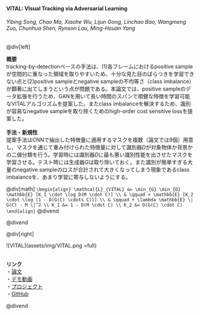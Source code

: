 #### VITAL: VIsual Tracking via Adversarial Learning
###### Yibing Song, Chao Ma, Xiaohe Wu, Lijun Gong, Linchao Bao, Wangmeng Zuo, Chunhua Shen, Rynson Lau, Ming-Hsuan Yang

@div[left]

__概要__<br>
tracking-by-detectionベースの手法は、(1)各フレームにおけるpositive sampleが空間的に重なった領域を取りやすいため、十分な見た目のばらつきを学習できない点と(2)positive sampleとnegative sampleの不均等さ（class imbalance）が顕著に出てしまうという点が問題である。本論文では、positive sampleのデータ拡張を行うため、GANを用いて長い時間のスパンで頑健な特徴を学習可能なVITALアルゴリズムを提案した。またclass imbalanceを解決するため、識別が容易なnegative sampleを取り除くためのhigh-order cost sensitive lossを提案した。<br>
<br>
__手法・新規性__<br>
提案手法はCNNで抽出した特徴量に適用するマスクを複数（論文では9個）用意し、マスクを通じて重み付けられた特徴量に対して識別器$D$が対象物体か背景かの二値分類を行う。学習時には識別器$D$に最も悪い識別性能を出させたマスクを学習させる。テスト時には生成器$G$は取り除いておく。また識別が簡単すぎる大量のnegative sampleのロスが合計されて大きくなってしまう現象であるclass imbalanceを、あまり学習に寄与しないようにする。<br>

@div[math]
`\begin{align} \mathcal{L}_{VITAL} &= \min_{G} \min_{D} \mathbb{E} [K_1 \cdot \log D(M \cdot C)] \\ & \qquad + \mathbb{E} [K_2 \cdot \log (1 - D(G(C) \cdots C))] \\ & \qquad + \lambda \mathbb{E} \| G(C) - M \|^2 \\ K_1 &= 1 - D(M \cdot C) \\ K_2 &= D(G(C) \cdot C) \end{align}`
@divend

@divend

@div[right]

![VITAL](assets/img/VITAL.png =full)<br>
<br>

__リンク__<br>
・[論文](https://arxiv.org/pdf/1804.04273.pdf)<br>
・[デモ動画](https://youtu.be/uGMoOom6_90)<br>
・[プロジェクト](https://ybsong00.github.io/cvpr18_tracking/index)<br>
・[GitHub](https://github.com/ybsong00/Vital_release)<br>

@divend
